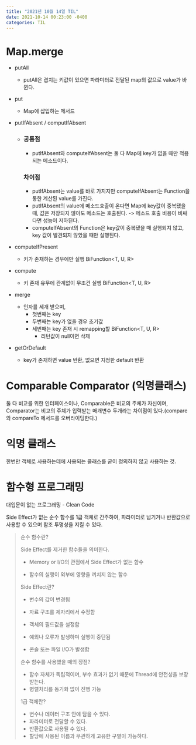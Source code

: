 ```yaml
---
title: "2021년 10월 14일 TIL"
date: 2021-10-14 00:23:00 -0400
categories: TIL
---
```




# Map.merge 

- putAll

  - putAll은 겹치는 키값이 있으면 파라미터로 전달된 map의 값으로 value가 바뀐다.

- put

  - Map에 삽입하는 메서드

- putIfAbsent / computIfAbsent

  - ### 공통점

    - putIfAbsent와 computeIfAbsent는 둘 다 Map에 key가 없을 때만 적용되는 메소드이다.

    ### 차이점

    - putIfAbsent는 value를 바로 가지지만 computeIfAbsent는 Function을 통한 계산된 value를 가진다.
    - putIfAbsent의 value에 메소드호출이 온다면 Map에 key값이 중복됐을 때, 값은 저장되지 않아도 메소드는 호출된다. -> 메소드 호출 비용이 비싸다면 성능이 저하된다.
    - computeIfAbsent의 Function은 key값이 중복됐을 때 실행되지 않고, key 값이 발견되지 않았을 때만 실행된다.

- computeIfPresent

  - 키가 존재하는 경우에만 실행 BiFunction<T, U, R>

- compute

  - 키 존재 유무에 관계없이 무조건 실행 BiFunction<T, U, R>

- merge

  - 인자를 세개 받으며,
    - 첫번째는 key
    - 두번째는 key가 없을 경우 초기값
    - 세번째는 key 존재 시 remapping할 BiFunction<T, U, R>
      - 리턴값이 null이면 삭제

- getOrDefault

  - key가 존재하면 value 반환, 없으면 지정한 default 반환





# Comparable Comparator (익명클래스)

둘 다 비교를 위한 인터페이스이나, Comparable은 비교의 주체가 자신이며, Comparator는 비교의 주체가 입력받는 매개변수 두개라는 차이점이 있다.(compare와 compareTo 메서드를 오버라이딩한다.)



# 익명 클래스

한번만 객체로 사용하는데에 사용되는 클래스를 굳이 정의하지 않고 사용하는 것.

# 함수형 프로그래밍

대입문이 없는 프로그래밍 - Clean Code

Side Effect가 없는 순수 함수를 1급 객체로 간주하여, 파라미터로 넘기거나 반환값으로 사용할 수 있으며 참조 투명성을 지킬 수 있다.



> 순수 함수란?
>
> Side Effect를 제거한 함수들을 의미한다.
>
> - Memory or I/O의 관점에서 Side Effect가 없는 함수
>
> - 함수의 실행이 외부에 영향을 끼치지 않는 함수
>
> Side Effect란?
>
> - 변수의 값이 변경됨
>
> - 자료 구조를 제자리에서 수정함
>
> - 객체의 필드값을 설정함
>
> - 예외나 오류가 발생하며 실행이 중단됨
>
> - 콘솔 또는 파일 I/O가 발생함
>
> 순수 함수를 사용했을 때의 장점?
>
> - 함수 자체가 독립적이며, 부수 효과가 없기 때문에 Thread에 안전성을 보장받는다.
> - 병렬처리를 동기화 없이 진행 가능
>
> 1급 객체란?
>
> - 변수나 데이터 구조 안에 담을 수 있다.
> - 파라미터로 전달할 수 있다.
> - 반환값으로 사용될 수 있다.
> - 할당에 사용된 이름과 무관하게 고유한 구별이 가능하다.

